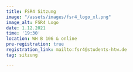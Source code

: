 ```yaml
---
title: FSR4 Sitzung
image: "/assets/images/fsr4_logo_xl.png"
image_alt: FSR4 Logo
date: 1.12.2021
time: '19:30'
location: WH B 106 & online
pre-registration: true
registration_link: mailto:fsr4@students-htw.de
tag: sitzung

---
```

